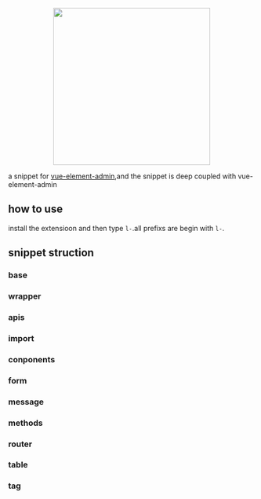 <p align="center">
  <img width="320" src="https://wpimg.wallstcn.com/991f908a-98ea-47fe-8e01-fa4ca9fb0795.png">
</p>

a snippet for [vue-element-admin](https://github.com/PanJiaChen/vue-element-admin),and the snippet is deep coupled with vue-element-admin

## how to use

install the extensioon and then type `l-`.all prefixs are begin with `l-`.

## snippet struction

### base

### wrapper

### apis

### import

### conponents

### form

### message

### methods

### router

### table

### tag
